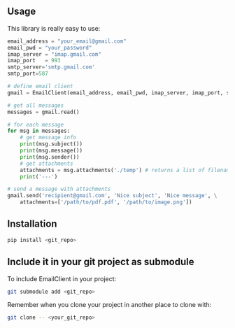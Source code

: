 ## Usage
This library is really easy to use:

```python
email_address = "your_email@gmail.com"
email_pwd = "your_password"
imap_server = "imap.gmail.com"
imap_port   = 993
smtp_server='smtp.gmail.com'
smtp_port=587

# define email client
gmail = EmailClient(email_address, email_pwd, imap_server, imap_port, smtp_server, smtp_port)

# get all messages
messages = gmail.read()

# for each message
for msg in messages:
	# get message info
	print(msg.subject())
	print(msg.message())
	print(msg.sender())
	# get attachments
	attachments = msg.attachments('./temp') # returns a list of filenames
	print('---')

# send a message with attachments
gmail.send('recipient@gmail.com', 'Nice subject', 'Nice message', \
	attachments=['/path/to/pdf.pdf', '/path/to/image.png'])
```

## Installation
```bash
pip install <git_repo>
```

## Include it in your git project as submodule
To include EmailClient in your project:
```bash
git submodule add <git_repo>
```
Remember when you clone your project in another place to clone with:
```bash
git clone -- <your_git_repo>
```

